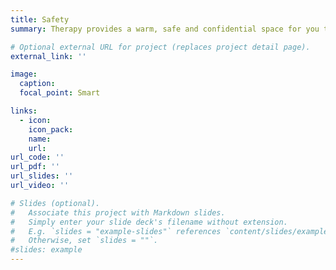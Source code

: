 ```yaml
---
title: Safety
summary: Therapy provides a warm, safe and confidential space for you to explore whatever you need to

# Optional external URL for project (replaces project detail page).
external_link: ''

image:
  caption: 
  focal_point: Smart

links:
  - icon: 
    icon_pack: 
    name:
    url: 
url_code: ''
url_pdf: ''
url_slides: ''
url_video: ''

# Slides (optional).
#   Associate this project with Markdown slides.
#   Simply enter your slide deck's filename without extension.
#   E.g. `slides = "example-slides"` references `content/slides/example-slides.md`.
#   Otherwise, set `slides = ""`.
#slides: example
---
```


